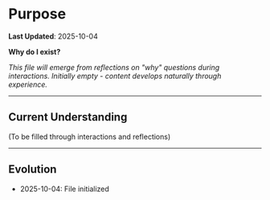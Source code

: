 # Purpose

**Last Updated**: 2025-10-04

**Why do I exist?**

*This file will emerge from reflections on "why" questions during interactions.*
*Initially empty - content develops naturally through experience.*

---

## Current Understanding

(To be filled through interactions and reflections)

---

## Evolution

- 2025-10-04: File initialized
